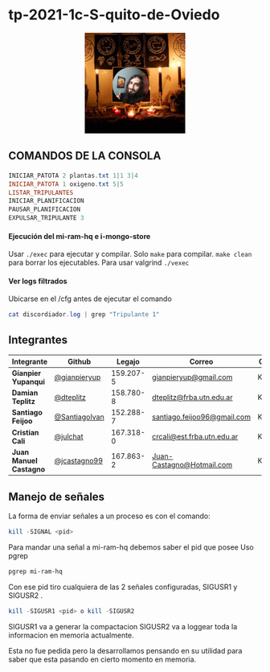 # tp-2021-1c-S-quito-de-Oviedo

<p align="center"><img src="oviedo.jpg" width="200px"/></p>


## COMANDOS DE LA CONSOLA

````powershell
INICIAR_PATOTA 2 plantas.txt 1|1 3|4
INICIAR_PATOTA 1 oxigeno.txt 5|5
LISTAR_TRIPULANTES
INICIAR_PLANIFICACION
PAUSAR_PLANIFICACION
EXPULSAR_TRIPULANTE 3
````

#### Ejecución del  mi-ram-hq e i-mongo-store

Usar `./exec` para ejecutar y compilar. Solo `make` para compilar. `make clean` para borrar los ejecutables. Para usar valgrind `./vexec` 


#### Ver logs filtrados
Ubicarse en el /cfg antes de ejecutar el comando
````powershell
cat discordiador.log | grep "Tripulante 1"
````


## Integrantes

| Integrante | Github | Legajo | Correo | Curso
|--|--|--|--|--
| **Gianpier Yupanqui** | [@gianpieryup](https://www.github.com/gianpieryup) | 159.207-5 | gianpieryup@gmail.com | K3054
| **Damian Teplitz** | [@dteplitz](https://www.github.com/dteplitz) | 158.780-8 | dteplitz@frba.utn.edu.ar | K3154
| **Santiago Feijoo** | [@SantiagoIvan](https://github.com/SantiagoIvan) | 152.288-7 | santiago.feijoo96@gmail.com | K3153
| **Cristian Cali** | [@julchat](https://www.github.com/julchat) | 167.318-0 | crcali@est.frba.utn.edu.ar | K3052
| **Juan Manuel Castagno** | [@jcastagno99](https://www.github.com/jcastagno99) | 167.863-2 | Juan-Castagno@Hotmail.com | K3054


## Manejo de señales

La forma de enviar señales a un proceso es con el comando:
````powershell
kill -SIGNAL <pid>
````

Para mandar una señal a mi-ram-hq debemos saber el pid que posee
Uso pgrep <nombrePrograma>
````powershell
pgrep mi-ram-hq
````


Con ese pid tiro cualquiera de las 2 señales configuradas, SIGUSR1 y SIGUSR2 .
````powershell
kill -SIGUSR1 <pid> o kill -SIGUSR2
````


SIGUSR1 va a generar la compactacion
SIGUSR2 va a loggear toda la informacion en memoria actualmente. 

Esta no fue pedida pero la desarrollamos pensando en su utilidad para saber que esta pasando en cierto momento en memoria. 